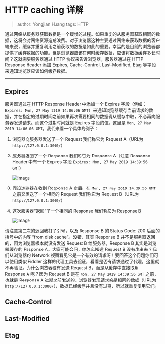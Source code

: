 # HTTP caching 详解
> author: Yongjian Huang
> tags: HTTP

通过网络从服务器获取数据是一个缓慢的过程。如果重复的从服务器获取相同的数据，这将会对网络资源造成浪费。对于浏览器这种主要通过网络来获取数据的客户端来说，缓存并重复利用之前获取的数据是如此的重要。幸运的是目前的浏览器都提供了缓存数据的功能。但是浏览器应该在何时缓存数据，应该将数据缓存多长时间？这就需要服务器通过 HTTP 协议来告诉浏览器，服务器通过在 HTTP Response Header 添加 Expires, Cache-Control, Last-Modified, Etag 等字段来通知浏览器应该如何缓存数据。
**********
## Expires

服务器通过在 HTTP Response Header 中添加一个 Expires 字段（例如：`Expires: Mon, 27 May 2019 14:06:06 GMT`）来通知浏览器缓存当前请求的数据，并在指定的过期时间之前如果再次需要相同的数据请从缓存中取，不必再向服务器发送请求。而这个过期时间就是 Expires 字段的值，这里是 `Mon, 27 May 2019 14:06:06 GMT`。我们来看一个具体的例子：
1. 浏览器向服务器发送了一个 Request 我们称它为 Request A（URL为 `http://127.0.0.1:3000/`）
2. 服务器返回了一个 Response 我们称它为 Response A（注意 Response Header 中有一个 Expires 字段 `Expires: Mon, 27 May 2019 14:39:56 GMT`）

    ![Image](/codelab-website/resources/http_caching/expires_1st_response.png)

3. 假设浏览器在收到 Response A 之后，在 `Mon, 27 May 2019 14:39:56 GMT` 之前又发送了一个相同的 Request 我们称它为 Request B（URL为 `http://127.0.0.1:3000/`）
4. 这次服务器“返回”了一个相同的 Response 我们称它为 Response B

    ![Image](/codelab-website/resources/http_caching/expires_2nd_response.png)

请注意第二次的返回我打了引号，以及 Response B 的 Status Code: 200 后面的括号中的内容 “from disk cache”。没错，其实 Response B 并不是服务器返回的，因为浏览器根本就没有发送 Request B 给服务器，Response B 其实是浏览器缓存的 Response A。大家可能会问，你怎么知道 Request B 没有发出去？我们从浏览器的 Network 视图看见它是一个有效的请求呀！要回答这个问题你们可以使用类似 Fiddler 这样的代理工具去验证，看看是否有请求通过了代理，这里就不再验证。为什么浏览器没有发送 Request B，而是从缓存中直接取用 Response A 呢？因为 Request B 是在 `Mon, 27 May 2019 14:39:56 GMT` 之前，也就是 Response A 过期之前发送的。浏览器发现请求的是相同的数据（URL为 `http://127.0.0.1:3000/`），数据已经缓存并且没有过期，所以就重复使用它们。

## Cache-Control

## Last-Modified

## Etag
